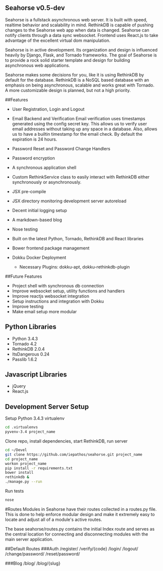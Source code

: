 Seahorse v0.5-dev
----------------
Seahorse is a fullstack asynchronous web server.  It is built with speed, realtime behavior and scalability in mind.  RethinkDB is capable of pushing changes to the Seahorse web app when data is changed.  Seahorse can notify clients through a data sync websocket.  Frontend uses React.js to take advantage of the excellent virtual dom manipulation.

Seahorse is in active development.  Its organization and design is influenced heavily by Django, Flask, and Tornado frameworks.  The goal of Seahorse is to provide a rock solid starter template and design for building asynchronous web applications.

Seahorse makes some decisions for you, like it is using RethinkDB by default for the database.  RethinkDB is a NoSQL based database with an emphasis on being asynchronous, scalable and works great with Tornado.  A more customizable design is planned, but not a high priority.



##Features
+ User Registration, Login and Logout
+ Email Backend and Verification
    Email verification uses timestamps generated using the config secret key.  This allows us to verify user email addresses without taking up any space in a database.  Also, allows us to have a builtin timestamp for the email check.  By default the expiration is 24 hours.
+ Password Reset and Password Change Handlers
+ Password encryption
+ A synchronous application shell
+ Custom RethinkService class to easily interact with RethinkDB either synchronously or asynchronously.

+ JSX pre-compile
+ JSX directory monitoring development server autoreload
+ Decent initial logging setup

+ A markdown-based blog

+ Nose testing
+ Built on the latest Python, Tornado, RethinkDB and React libraries
+ Bower frontend package management

+ Dokku Docker Deployment
    - Necessary Plugins: dokku-apt, dokku-rethinkdb-plugin

##Future Features
+ Project shell with synchronous db connection
+ Improve websocket setup, utility functions and handlers
+ Improve reactjs websocket integration
+ Setup instructions and integration with Dokku
+ Improve testing
+ Make email setup more modular



Python Libraries
----------------
+ Python 3.4.3
+ Tornado 4.2
+ RethinkDB 2.0.4
+ ItsDangerous 0.24
+ Passlib 1.6.2


Javascript Libraries
----------------
+ jQuery
+ React.js



Development Server Setup
----------------
Setup Python 3.4.3 virtualenv
````bash
cd .virtualenvs
pyvenv-3.4 project_name
````


Clone repo, install dependencies, start RethinkDB, run server
````bash
cd ~/Devel
git clone https://github.com/iepathos/seahorse.git project_name
cd project_name
workon project_name
pip install -r requirements.txt
bower install
rethinkdb &
./manage.py --run
````

Run tests
````bash
nose
````



#Routes
Modules in Seahorse have their routes collected in a routes.py file.
This is done to help enforce modular design and make it extremely easy
to locate and adjust all of a module's active routes.

The base seahorse/routes.py contains the initial Index route and
serves as the central location for connecting and disconnecting modules
with the main server application.

##Default Routes
###Auth
/register/
/verify/{code}
/login/
/logout/
/change/password/
/reset/password/

###Blog
/blog/
/blog/{slug}